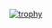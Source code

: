 [![trophy](https://github-profile-trophy.vercel.app/?username=ivajlozdr&theme=onedark)](https://github.com/ryo-ma/github-profile-trophy)

<!--
**ivajlozdr/ivajlozdr** is a ✨ _special_ ✨ repository because its `README.md` (this file) appears on your GitHub profile.

Here are some ideas to get you started:

- 🔭 I’m currently working on ...
- 🌱 I’m currently learning ...
- 👯 I’m looking to collaborate on ...
- 🤔 I’m looking for help with ...
- 💬 Ask me about ...
- 📫 How to reach me: ...
- 😄 Pronouns: ...
- ⚡ Fun fact: ...
-->
